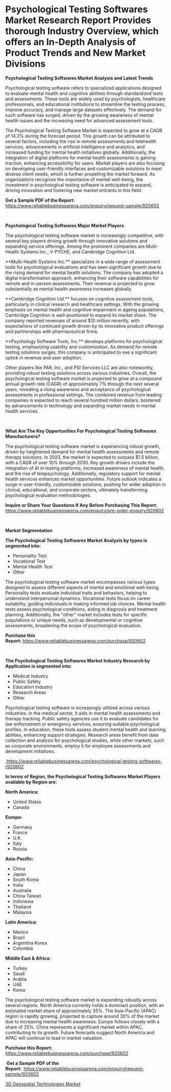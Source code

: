 <p><h1>Psychological Testing Softwares Market Research Report Provides thorough Industry Overview, which offers an In-Depth Analysis of Product Trends and New Market Divisions</h1></p><p><strong>Psychological Testing Softwares Market Analysis and Latest Trends</strong></p>
<p><p>Psychological testing software refers to specialized applications designed to evaluate mental health and cognitive abilities through standardized tests and assessments. These tools are widely used by psychologists, healthcare professionals, and educational institutions to streamline the testing process, improve accuracy, and manage large datasets effectively. The demand for such software has surged, driven by the growing awareness of mental health issues and the increasing need for advanced assessment tools.</p><p>The Psychological Testing Software Market is expected to grow at a CAGR of 14.3% during the forecast period. This growth can be attributed to several factors, including the rise in remote assessments and telehealth services, advancements in artificial intelligence and analytics, and increased funding for mental health initiatives globally. Additionally, the integration of digital platforms for mental health assessments is gaining traction, enhancing accessibility for users. Market players are also focusing on developing user-friendly interfaces and customizable solutions to meet diverse client needs, which is further propelling the market forward. As organizations recognize the importance of mental well-being, the investment in psychological testing software is anticipated to expand, driving innovation and fostering new market entrants in this field.</p></p>
<p><strong>Get a Sample PDF of the Report:&nbsp;</strong> <a href="https://www.reliablebusinessarena.com/enquiry/request-sample/920602?utm_campaign=1902&utm_medium=2&utm_source=Github&utm_content=ia&utm_term=07032025&utm_id=psychological-testing-softwares">https://www.reliablebusinessarena.com/enquiry/request-sample/920602</a></p>
<p>&nbsp;</p>
<p><strong>Psychological Testing Softwares Major Market Players</strong></p>
<p><p>The psychological testing software market is increasingly competitive, with several key players driving growth through innovative solutions and expanding service offerings. Among the prominent companies are Multi-Health Systems Inc., V-PYCHE, and Cambridge Cognition Ltd. </p><p>**Multi-Health Systems Inc.** specializes in a wide range of assessment tools for psychological evaluations and has seen significant growth due to the rising demand for mental health solutions. The company has adopted a digital transformation approach, enhancing their software capabilities for remote and in-person assessments. Their revenue is projected to grow substantially as mental health awareness increases globally.</p><p>**Cambridge Cognition Ltd.** focuses on cognitive assessment tools, particularly in clinical research and healthcare settings. With the growing emphasis on mental health and cognitive impairment in ageing populations, Cambridge Cognition is well-positioned to expand its market share. The company reported revenues of around $10 million recently, with expectations of continued growth driven by its innovative product offerings and partnerships with pharmaceutical firms.</p><p>**Psychology Software Tools, Inc.** develops platforms for psychological testing, emphasizing usability and customization. As demand for remote testing solutions surges, this company is anticipated to see a significant uptick in revenue and user adoption.</p><p>Other players like PAR, Inc., and PSI Services LLC are also noteworthy, providing robust testing solutions across various industries. Overall, the psychological testing software market is projected to grow at a compound annual growth rate (CAGR) of approximately 7% through the next several years, revealing a rising awareness and acceptance of psychological assessments in professional settings. The combined revenue from leading companies is expected to reach several hundred million dollars, bolstered by advancements in technology and expanding market needs in mental health services.</p></p>
<p>&nbsp;</p>
<p><strong>What Are The Key Opportunities For Psychological Testing Softwares Manufacturers?</strong></p>
<p><p>The psychological testing software market is experiencing robust growth, driven by heightened demand for mental health assessments and remote therapy solutions. In 2023, the market is expected to surpass $1.5 billion, with a CAGR of over 10% through 2030. Key growth drivers include the integration of AI in testing platforms, increased awareness of mental health, and the rise of telepsychology. Additionally, regulatory support for mental health services enhances market opportunities. Future outlook indicates a surge in user-friendly, customizable solutions, pushing for wider adoption in clinical, educational, and corporate sectors, ultimately transforming psychological evaluation methodologies.</p></p>
<p><strong>Inquire or Share Your Questions If Any Before Purchasing This Report:</strong> <a href="https://www.reliablebusinessarena.com/enquiry/pre-order-enquiry/920602?utm_campaign=1902&utm_medium=2&utm_source=Github&utm_content=ia&utm_term=07032025&utm_id=psychological-testing-softwares">https://www.reliablebusinessarena.com/enquiry/pre-order-enquiry/920602</a></p>
<p>&nbsp;</p>
<p><strong>Market Segmentation</strong></p>
<p><strong>The Psychological Testing Softwares Market Analysis by types is segmented into:</strong></p>
<p><ul><li>Personality Test</li><li>Vocational Test</li><li>Mental Health Test</li><li>Other</li></ul></p>
<p><p>The psychological testing software market encompasses various types designed to assess different aspects of mental and emotional well-being. Personality tests evaluate individual traits and behaviors, helping to understand interpersonal dynamics. Vocational tests focus on career suitability, guiding individuals in making informed job choices. Mental health tests assess psychological conditions, aiding in diagnosis and treatment planning. Additionally, the "other" market includes tests for specific populations or unique needs, such as developmental or cognitive assessments, broadening the scope of psychological evaluation.</p></p>
<p><strong>Purchase this Report:&nbsp;</strong><a href="https://www.reliablebusinessarena.com/purchase/920602?utm_campaign=1902&utm_medium=2&utm_source=Github&utm_content=ia&utm_term=07032025&utm_id=psychological-testing-softwares">https://www.reliablebusinessarena.com/purchase/920602</a></p>
<p>&nbsp;</p>
<p><strong>The Psychological Testing Softwares Market Industry Research by Application is segmented into:</strong></p>
<p><ul><li>Medical Industry</li><li>Public Safety</li><li>Education Industry</li><li>Research Areas</li><li>Other</li></ul></p>
<p><p>Psychological testing software is increasingly utilized across various industries. In the medical sector, it aids in mental health assessments and therapy tracking. Public safety agencies use it to evaluate candidates for law enforcement or emergency services, ensuring suitable psychological profiles. In education, these tools assess student mental health and learning abilities, enhancing support strategies. Research areas benefit from data collection and analysis for psychological studies, while other markets, such as corporate environments, employ it for employee assessments and development initiatives.</p></p>
<p><a href="https://www.reliablebusinessarena.com/psychological-testing-softwares-r920602?utm_campaign=1902&utm_medium=2&utm_source=Github&utm_content=ia&utm_term=07032025&utm_id=psychological-testing-softwares">&nbsp;https://www.reliablebusinessarena.com/psychological-testing-softwares-r920602</a></p>
<p><strong>In terms of Region, the Psychological Testing Softwares Market Players available by Region are:</strong></p>
<p>
    <p> <strong> North America: </strong>
        <ul>
            <li>United States</li>
            <li>Canada</li>
        </ul>
        </p> 
    <p> <strong> Europe: </strong>
        <ul>
            <li>Germany</li>
            <li>France</li>
            <li>U.K.</li>
            <li>Italy</li>
            <li>Russia</li>
        </ul>
        </p> 
    <p> <strong> Asia-Pacific: </strong>
        <ul>
            <li>China</li>
            <li>Japan</li>
            <li>South Korea</li>
            <li>India</li>
            <li>Australia</li>
            <li>China Taiwan</li>
            <li>Indonesia</li>
            <li>Thailand</li>
            <li>Malaysia</li>
        </ul>
        </p> 
    <p> <strong> Latin America: </strong>
        <ul>
            <li>Mexico</li>
            <li>Brazil</li>
            <li>Argentina Korea</li>
            <li>Colombia</li>
        </ul>
        </p> 
    <p> <strong> Middle East & Africa: </strong>
        <ul>
            <li>Turkey</li>
            <li>Saudi</li>
            <li>Arabia</li>
            <li>UAE</li>
            <li>Korea</li>
        </ul>
    </p>
    </p>
<p><p>The psychological testing software market is expanding robustly across several regions. North America currently holds a dominant position, with an estimated market share of approximately 35%. The Asia-Pacific (APAC) region is rapidly growing, projected to capture around 30% of the market due to increasing mental health awareness. Europe follows closely with a share of 25%. China represents a significant market within APAC, contributing to its growth. Future forecasts suggest North America and APAC will continue to lead in market valuation.</p></p>
<p><strong>Purchase this Report: </strong><a href="https://www.reliablebusinessarena.com/purchase/920602?utm_campaign=1902&utm_medium=2&utm_source=Github&utm_content=ia&utm_term=07032025&utm_id=psychological-testing-softwares">https://www.reliablebusinessarena.com/purchase/920602</a></p>
<p>&nbsp;<strong>Get a Sample PDF of the Report:&nbsp;&nbsp;</strong><a href="https://www.reliablebusinessarena.com/enquiry/request-sample/920602?utm_campaign=1902&utm_medium=2&utm_source=Github&utm_content=ia&utm_term=07032025&utm_id=psychological-testing-softwares">https://www.reliablebusinessarena.com/enquiry/request-sample/920602</a></p>
<p><strong></strong></p>
<p><p><a href="https://github.com/rahu1506/Market-Research-Report-List-6/blob/main/3d-geospatial-technologies-market.md?utm_campaign=1902&utm_medium=2&utm_source=Github&utm_content=ia&utm_term=07032025&utm_id=psychological-testing-softwares">3D Geospatial Technologies Market</a></p></p>